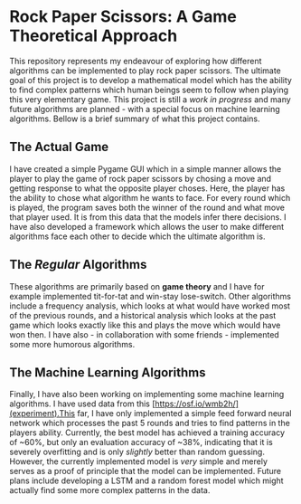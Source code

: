 # Rock Paper Scissors: A Game Theoretical Approach

This repository represents my endeavour of exploring how different algorithms can be implemented to play rock paper scissors. The ultimate goal of this project is to develop a mathematical model which has the ability to find complex patterns which human beings seem to follow when playing this very elementary game. This project is still a *work in progress* and many future algorithms are planned - with a special focus on machine learning algorithms. Bellow is a brief summary of what this project contains.

## The Actual Game

I have created a simple Pygame GUI which in a simple manner allows the player to play the game of rock paper scissors by chosing a move and getting response to what the opposite player choses. Here, the player has the ability to chose what algorithm he wants to face. For every round which is played, the program saves both the winner of the round and what move that player used. It is from this data that the models infer there decisions. I have also developed a framework which allows the user to make different algorithms face each other to decide which the ultimate algorithm is.


## The *Regular* Algorithms

These algorithms are primarily based on **game theory** and I have for example implemented tit-for-tat and win-stay lose-switch. Other algorithms include a frequency analysis, which looks at what would have worked most of the previous rounds, and a historical analysis which looks at the past game which looks exactly like this and plays the move which would have won then. I have also - in collaboration with some friends - implemented some more humorous algorithms.

## The Machine Learning Algorithms

Finally, I have also been working on implementing some machine learning algorithms. I have used data from this [https://osf.io/wmb2h/](experiment).This far, I have only implemented a simple feed forward neural network which processes the past 5 rounds and tries to find patterns in the players ability. Currently, the best model has achieved a training accuracy of ~60%, but only an evaluation accuracy of ~38%, indicating that it is severely overfitting and is only *slightly* better than random guessing. However, the currently implemented model is *very* simple and merely serves as a proof of principle that the model can be implemented. Future plans include developing a LSTM and a random forest model which might actually find some more complex patterns in the data. 